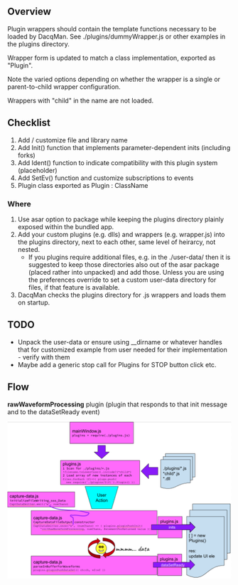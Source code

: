 ## Overview

Plugin wrappers should contain the template functions necessary to be loaded by DacqMan. See ./plugins/dummyWrapper.js or other examples in the plugins directory.

Wrapper form is updated to match a class implementation, exported as "Plugin".

Note the varied options depending on whether the wrapper is a single or parent-to-child wrapper configuration.

Wrappers with "child" in the name are not loaded.

## Checklist

1. Add / customize file and library name
1. Add Init() function that implements parameter-dependent inits (including forks)
1. Add Ident() function to indicate compatibility with this plugin system (placeholder)
1. Add SetEv() function and customize  subscriptions to events
1. Plugin class exported as Plugin : ClassName



### Where
1. Use asar option to package while keeping the plugins directory plainly exposed within the bundled app.
1. Add your custom plugins (e.g. dlls) and wrappers (e.g. wrapper.js) into the plugins directory, next to each other, same level of heirarcy, not nested.
    - If you plugins require additional files, e.g. in the ./user-data/ then it is suggested to keep those directories also out of the asar package (placed rather into unpacked) and add those. Unless you are using the preferences override to set a custom user-data directory for files, if that feature is available.
3. DacqMan checks the plugins directory for .js wrappers and loads them on startup.

## TODO 

- Unpack the user-data or ensure using __dirname or whatever handles that for customized example from user needed for their implementation - verify with them
- Maybe add a generic stop call for Plugins for STOP button click etc.

## Flow

**rawWaveformProcessing** plugin (plugin that responds to that init message and to the dataSetReady event)

![DacqMan plugin flow overview for rawWaveformProcessing plugin](assets/docImgPasted-2021-11-17-14-16-14.png)
